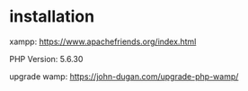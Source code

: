 # installation

xampp: https://www.apachefriends.org/index.html

PHP Version: 5.6.30

upgrade wamp: https://john-dugan.com/upgrade-php-wamp/
